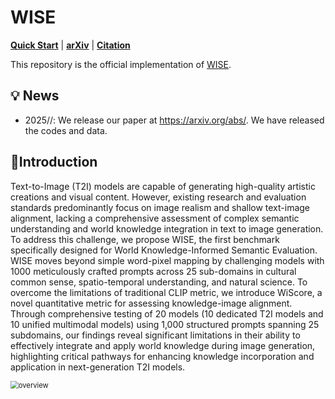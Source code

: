 # WISE

<p align="left">
  <a href="#🚀-quick-start"><b>Quick Start</b></a> |
  <a href=""><b>arXiv</b></a> |
</a>
  <a href="#🖊️-citation"><b>Citation</b></a> <br>
</p>

This repository is the official implementation of [WISE]([https://arxiv.org/abs](https://github.com/)). 

## 💡 News
- 2025//: We release our paper at https://arxiv.org/abs/. We have released the codes and data.

  
## 🎩Introduction

Text-to-Image (T2I) models are capable of generating high-quality artistic creations and visual content. However, existing research and evaluation standards predominantly focus on image realism and shallow text-image alignment, lacking a comprehensive assessment of complex semantic understanding and world knowledge integration in text to image generation. 
To address this challenge, we propose WISE, the first benchmark specifically designed for World Knowledge-Informed Semantic Evaluation.  WISE moves beyond simple word-pixel mapping by challenging models with 1000 meticulously crafted prompts across 25 sub-domains in cultural common sense, spatio-temporal understanding, and natural science. 
To overcome the limitations of traditional CLIP metric, we introduce WiScore, a novel quantitative metric for assessing knowledge-image alignment. Through comprehensive testing of 20 models (10 dedicated T2I models and 10 unified multimodal models) using 1,000 structured prompts spanning 25 subdomains, our findings reveal significant limitations in their ability to effectively integrate and apply world knowledge during image generation, highlighting critical pathways for enhancing knowledge incorporation and application in next-generation T2I models.

<img src="static/intro.png" alt="overview" style="zoom:80%;" />
